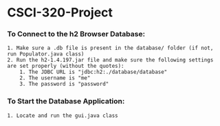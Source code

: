 # CSCI-320-Project

### To Connect to the h2 Browser Database:
    1. Make sure a .db file is present in the database/ folder (if not, run Populator.java class)
    2. Run the h2-1.4.197.jar file and make sure the following settings are set properly (without the quotes):
        1. The JDBC URL is "jdbc:h2:./database/database"
        2. The username is "me"
        3. The password is "password"

### To Start the Database Application:
    1. Locate and run the gui.java class